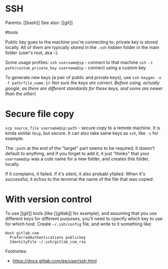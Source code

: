 # SSH

Parents: [[bash]]
See also: [[git]]

#tools


Public key goes to the machine you're connecting to; private key is stored locally. All of them are typically stored in the `.ssh` hidden folder in the main folder (user's root, aka `~`).

Some usage profiles:
`ssh username@ip` - connect to that machine
`ssh -i path/custom_private_key username@ip` - connect using a custom key

To generate new keys (a pair of public and private keys), use `ssh-keygen -o -f path/file_name`. (🔥  _Not sure the keys are correct. Before using, actually google, as there are different standards for these keys, and some are newer than the other_)

# Secure file copy

`scp source_file username@ip:path` - secure copy to a remote machine. It is kinda similar to`cp`, but secure. It can also take same keys as `ssh`, like `-i` for example. 

The `:path` at the end of the "target" part seems to be required; it doesn't default to anything, and if you forget to add it, it just "thinks" that your `username@ip` was a cute name for a new folder, and creates this folder, locally.

If it complains, it failed. If it's silent, it also probabl yfailed. When it's successful, it echos to the terminal the name of the file that was copied.

# With version control

To use [[git]] tools (like [[gitlab]] for example), and assuming that you use different keys for different purposes, you'll need to cpecify which key to use for which host. Create `~/.ssh/config` file, and write to it something like:
```
Host gitlab.com
  PreferredAuthentications publickey
  IdentityFile ~/.ssh/gitlab_com_rsa
```

Footnotes:
* https://docs.gitlab.com/ee/user/ssh.html